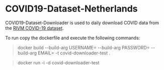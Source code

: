 # COVID19-Dataset-Netherlands

COVID19-Dataset-Downloader is used to daily download COVID data from the [RIVM COVID-19 dataset](https://data.rivm.nl/covid-19/).

To run copy the dockerfile and execute the following commands:


>docker build --build-arg USERNAME=<username> --build-arg PASSWORD=<password> --build-arg EMAIL=<email> -t covid-downloader-test .
  
>docker run -i -d covid-downloader-test
